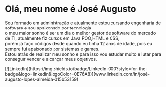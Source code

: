 <h1 align="left"> Olá, meu nome é José Augusto </h1>
<p align ="left">Sou formado em administração e atualmente estou cursando engenharia de software e sou apaixonado por tecnologia <br>
o meu maior sonho é ser um dia o melhor gestor de software do mercado de TI, atualmente fiz cursos em Java POO,HTML e CSS,<br>
porém já faço códigos desde quando eu tinha 12 anos de idade, pois eu sempre fui apaixonado por sistemas e games.<br>
Estou atrás de realizar meu sonho e para isso vou estudar muito e lutar para conseguir vencer e alcançar meus objetivos.<br>
</p>

<div>
[![LinkedIn](https://img.shields.io/badge/LinkedIn-000?style=for-the-badge&logo=linkedin&logoColor=0E76A8)](www.linkedin.com/in/josé-augusto-lopes-almeida-015b53159)

</div>